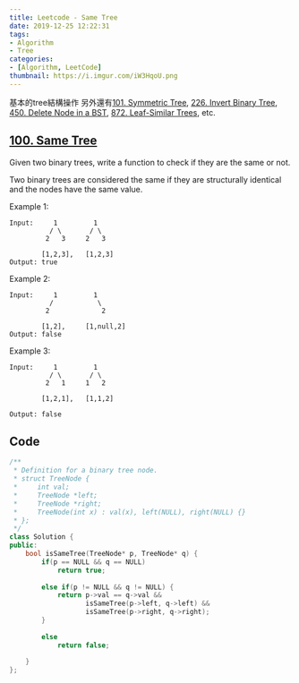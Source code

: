 ```yaml
---
title: Leetcode - Same Tree
date: 2019-12-25 12:22:31
tags:
- Algorithm
- Tree
categories:
- [Algorithm, LeetCode]
thumbnail: https://i.imgur.com/iW3HqoU.png
---
```


基本的tree結構操作
另外還有[101. Symmetric Tree](https://leetcode.com/problems/symmetric-tree/), [226. Invert Binary Tree](https://leetcode.com/problems/invert-binary-tree/), [450. Delete Node in a BST](https://leetcode.com/problems/delete-node-in-a-bst/), [872. Leaf-Similar Trees](https://leetcode.com/problems/leaf-similar-trees/), etc.


## [100. Same Tree](https://leetcode.com/problems/same-tree/)

Given two binary trees, write a function to check if they are the same or not.

Two binary trees are considered the same if they are structurally identical and the nodes have the same value.

Example 1:

```
Input:     1         1
          / \       / \
         2   3     2   3

        [1,2,3],   [1,2,3]
Output: true
```



<!-- more -->

Example 2:

```
Input:     1         1
          /           \
         2             2

        [1,2],     [1,null,2]
Output: false
```


Example 3:

```
Input:     1         1
          / \       / \
         2   1     1   2

        [1,2,1],   [1,1,2]

Output: false
```



## Code

```cpp
/**
 * Definition for a binary tree node.
 * struct TreeNode {
 *     int val;
 *     TreeNode *left;
 *     TreeNode *right;
 *     TreeNode(int x) : val(x), left(NULL), right(NULL) {}
 * };
 */
class Solution {
public:
    bool isSameTree(TreeNode* p, TreeNode* q) {
        if(p == NULL && q == NULL) 
            return true;
        
        else if(p != NULL && q != NULL) {
            return p->val == q->val && 
                   isSameTree(p->left, q->left) && 
                   isSameTree(p->right, q->right);
        }
        
        else 
            return false;    
        
    }
};
```